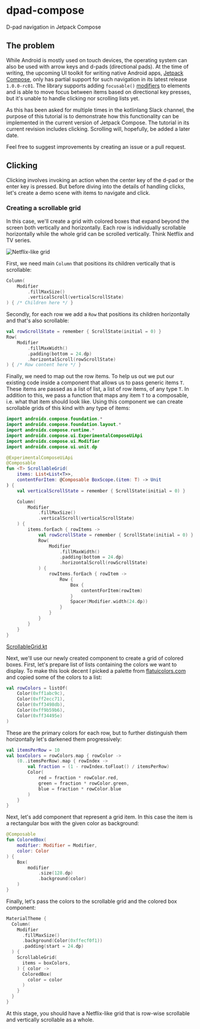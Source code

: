 # dpad-compose
D-pad navigation in Jetpack Compose

## The problem
While Android is mostly used on touch devices, the operating system can also be used with arrow keys and d-pads (directional pads).
At the time of writing, the upcoming UI toolkit for writing native Android apps, [Jetpack Compose](https://developer.android.com/jetpack/compose), only has partial support for such navigation in its latest release `1.0.0-rc01`.
The library supports adding `focusable()` [modifiers](https://developer.android.com/reference/kotlin/androidx/compose/ui/Modifier) to elements and is able to move focus between items based on directional key presses, but it's unable to handle clicking nor scrolling lists yet.

As this has been asked for multiple times in the kotlinlang Slack channel, the purpose of this tutorial is to demonstrate how this functionality can be implemented in the current version of Jetpack Compose.
The tutorial in its current revision includes clicking.
Scrolling will, hopefully, be added a later date.

Feel free to suggest improvements by creating an issue or a pull request.

## Clicking
Clicking involves invoking an action when the center key of the d-pad or the enter key is pressed.
But before diving into the details of handling clicks, let's create a demo scene with items to navigate and click.

### Creating a scrollable grid

In this case, we'll create a grid with colored boxes that expand beyond the screen both vertically and horizontally.
Each row is individually scrollable horizontally while the whole grid can be scrolled vertically.
Think Netflix and TV series.

![Netflix-like grid](https://media.giphy.com/media/dve4CrRGK01RHVj2H6/giphy.gif)

First, we need main `Column` that positions its children vertically that is scrollable:

```kotlin
Column(
    Modifier
        .fillMaxSize()
        .verticalScroll(verticalScrollState)
) { /* Children here */ }
```

Secondly, for each row we add a `Row` that positions its children horizontally and that's also scrollable:

```kotlin
val rowScrollState = remember { ScrollState(initial = 0) }
Row(
    Modifier
        .fillMaxWidth()
        .padding(bottom = 24.dp)
        .horizontalScroll(rowScrollState)
) { /* Row content here */ }
```

Finally, we need to map out the row items.
To help us out we put our existing code inside a component that allows us to pass generic items `T`.
These items are passed as a list of list, a list of row items, of any type `T`.
In addition to this, we pass a function that maps any item `T` to a composable, i.e. what that item should look like.
Using this component we can create scrollable grids of this kind with any type of items:

```kotlin
import androidx.compose.foundation.*
import androidx.compose.foundation.layout.*
import androidx.compose.runtime.*
import androidx.compose.ui.ExperimentalComposeUiApi
import androidx.compose.ui.Modifier
import androidx.compose.ui.unit.dp

@ExperimentalComposeUiApi
@Composable
fun <T> ScrollableGrid(
    items: List<List<T>>,
    contentForItem: @Composable BoxScope.(item: T) -> Unit
) {
    val verticalScrollState = remember { ScrollState(initial = 0) }

    Column(
        Modifier
            .fillMaxSize()
            .verticalScroll(verticalScrollState)
    ) {
        items.forEach { rowItems ->
            val rowScrollState = remember { ScrollState(initial = 0) }
            Row(
                Modifier
                    .fillMaxWidth()
                    .padding(bottom = 24.dp)
                    .horizontalScroll(rowScrollState)
            ) {
                rowItems.forEach { rowItem ->
                    Row {
                        Box {
                            contentForItem(rowItem)
                        }
                        Spacer(Modifier.width(24.dp))
                    }
                }
            }
        }
    }
}
```
[ScrollableGrid.kt](app/src/main/java/dev/berggren/ScrollableGrid.kt)

Next, we'll use our newly created component to create a grid of colored boxes.
First, let's prepare list of lists containing the colors we want to display.
To make this look decent I picked a palette from [flatuicolors.com](https://flatuicolors.com/palette/defo) and copied some of the colors to a list:

```kotlin
val rowColors = listOf(
    Color(0xff1abc9c),
    Color(0xff2ecc71),
    Color(0xff3498db),
    Color(0xff9b59b6),
    Color(0xff34495e)
)
```

These are the primary colors for each row, but to further distinguish them horizontally let's darkened them progressively:

```kotlin
val itemsPerRow = 10
val boxColors = rowColors.map { rowColor ->
    (0..itemsPerRow).map { rowIndex ->
        val fraction = (1 - rowIndex.toFloat() / itemsPerRow)
        Color(
            red = fraction * rowColor.red,
            green = fraction * rowColor.green,
            blue = fraction * rowColor.blue
        )
    }
}
```

Next, let's add component that represent a grid item.
In this case the item is a rectangular box with the given color as background:

```kotlin
@Composable
fun ColoredBox(
    modifier: Modifier = Modifier,
    color: Color
) {
    Box(
        modifier
            .size(128.dp)
            .background(color)
    )
}
```

Finally, let's pass the colors to the scrollable grid and the colored box component:

```kotlin
MaterialTheme {
  Column(
    Modifier
      .fillMaxSize()
      .background(Color(0xffecf0f1))
      .padding(start = 24.dp)
  ) {
    ScrollableGrid(
      items = boxColors,
    ) { color ->
      ColoredBox(
        color = color
      )
    }
  }
}
```

At this stage, you should have a Netflix-like grid that is row-wise scrollable and vertically scrollable as a whole.


